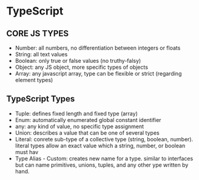 # TypeScript

## CORE JS TYPES

- Number: all numbers, no differentiation between integers or floats
- String: all text values
- Boolean: only true or false values (no truthy-falsy)
- Object: any JS object, more specific types of objects
- Array: any javascript array, type can be flexible or strict (regarding element types)

## TypeScript Types

- Tuple: defines fixed length and fixed type (array)
- Enum: automatically enumerated global constant identifier
- any: any kind of value, no specific type assignment
- Union: describes a value that can be one of several types
- Literal: conrete sub-type of a collective type (string, boolean, number). literal types allow an exact value which a string, number, or boolean must hav
- Type Alias - Custom: creates new name for a type. similar to interfaces but can name primitives, unions, tuples, and any other ype written by hand.

